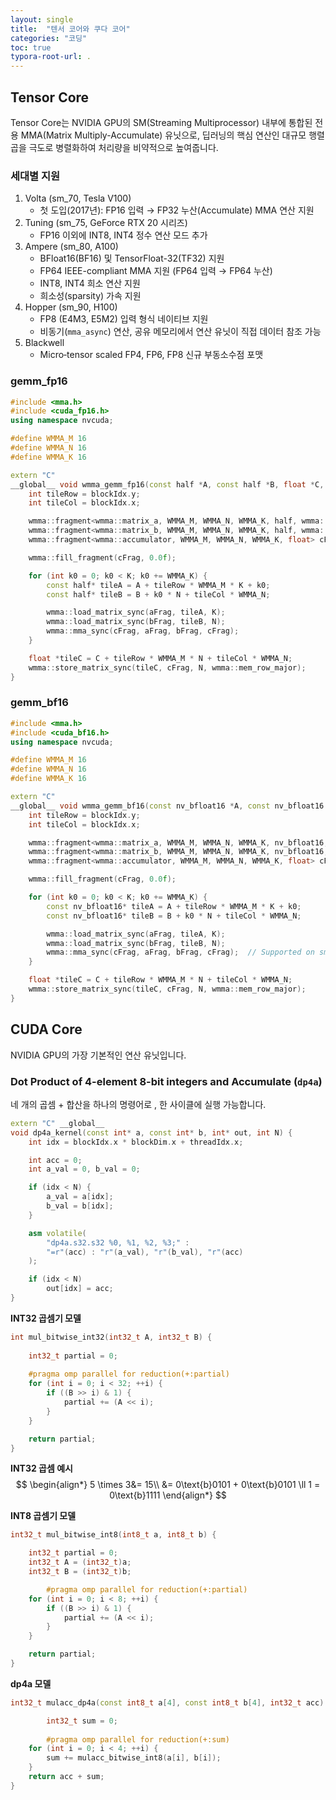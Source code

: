 ```yaml
---
layout: single
title:  "텐서 코어와 쿠다 코어"
categories: "코딩"
toc: true
typora-root-url: .
---
```


## Tensor Core 

Tensor Core는 NVIDIA GPU의 SM(Streaming Multiprocessor) 내부에 통합된 전용 MMA(Matrix Multiply-Accumulate) 유닛으로, 딥러닝의 핵심 연산인 대규모 행렬 곱을 극도로 병렬화하여 처리량을 비약적으로 높여줍니다. 

### 세대별 지원

1. Volta (sm_70, Tesla V100)
   - 첫 도입(2017년): FP16 입력 $\rightarrow$ FP32 누산(Accumulate) MMA 연산 지원 
2. Tuning (sm_75, GeForce RTX 20 시리즈)
   - FP16 이외에 INT8, INT4 정수 연산 모드 추가 
3. Ampere (sm_80, A100)
   - BFloat16(BF16) 및 TensorFloat-32(TF32) 지원 
   - FP64 IEEE-compliant MMA 지원 (FP64 입력 $\rightarrow$ FP64 누산)
   - INT8, INT4 희소 연산 지원 
   - 희소성(sparsity) 가속 지원 
4. Hopper (sm_90, H100)
   - FP8 (E4M3, E5M2) 입력 형식 네이티브 지원
   - 비동기(`mma_async`) 연산, 공유 메모리에서 연산 유닛이 직접 데이터 참조 가능  
5. Blackwell
   - Micro‑tensor scaled FP4, FP6, FP8 신규 부동소수점 포맷

### gemm_fp16

```c++
#include <mma.h>
#include <cuda_fp16.h>
using namespace nvcuda;

#define WMMA_M 16
#define WMMA_N 16
#define WMMA_K 16

extern "C"
__global__ void wmma_gemm_fp16(const half *A, const half *B, float *C, int K, int N) {
    int tileRow = blockIdx.y;
    int tileCol = blockIdx.x; 

    wmma::fragment<wmma::matrix_a, WMMA_M, WMMA_N, WMMA_K, half, wmma::row_major> aFrag;
    wmma::fragment<wmma::matrix_b, WMMA_M, WMMA_N, WMMA_K, half, wmma::row_major> bFrag;
    wmma::fragment<wmma::accumulator, WMMA_M, WMMA_N, WMMA_K, float> cFrag;

    wmma::fill_fragment(cFrag, 0.0f);

    for (int k0 = 0; k0 < K; k0 += WMMA_K) {
        const half* tileA = A + tileRow * WMMA_M * K + k0; 
        const half* tileB = B + k0 * N + tileCol * WMMA_N;

        wmma::load_matrix_sync(aFrag, tileA, K);
        wmma::load_matrix_sync(bFrag, tileB, N);
        wmma::mma_sync(cFrag, aFrag, bFrag, cFrag);
    }

    float *tileC = C + tileRow * WMMA_M * N + tileCol * WMMA_N;
    wmma::store_matrix_sync(tileC, cFrag, N, wmma::mem_row_major);
}
```

### gemm_bf16

```c++
#include <mma.h>
#include <cuda_bf16.h>
using namespace nvcuda;

#define WMMA_M 16
#define WMMA_N 16
#define WMMA_K 16

extern "C"
__global__ void wmma_gemm_bf16(const nv_bfloat16 *A, const nv_bfloat16 *B, float *C, int K, int N) {
    int tileRow = blockIdx.y;
    int tileCol = blockIdx.x;

    wmma::fragment<wmma::matrix_a, WMMA_M, WMMA_N, WMMA_K, nv_bfloat16, wmma::row_major> aFrag;
    wmma::fragment<wmma::matrix_b, WMMA_M, WMMA_N, WMMA_K, nv_bfloat16, wmma::row_major> bFrag;
    wmma::fragment<wmma::accumulator, WMMA_M, WMMA_N, WMMA_K, float> cFrag;

    wmma::fill_fragment(cFrag, 0.0f);

    for (int k0 = 0; k0 < K; k0 += WMMA_K) {
        const nv_bfloat16* tileA = A + tileRow * WMMA_M * K + k0;
        const nv_bfloat16* tileB = B + k0 * N + tileCol * WMMA_N;

        wmma::load_matrix_sync(aFrag, tileA, K);
        wmma::load_matrix_sync(bFrag, tileB, N);
        wmma::mma_sync(cFrag, aFrag, bFrag, cFrag);  // Supported on sm_80+
    }

    float *tileC = C + tileRow * WMMA_M * N + tileCol * WMMA_N;
    wmma::store_matrix_sync(tileC, cFrag, N, wmma::mem_row_major);
}
```



## CUDA Core 

NVIDIA GPU의 가장 기본적인 연산 유닛입니다.

### Dot Product of 4-element 8-bit integers and Accumulate (`dp4a`)

네 개의 곱셈 + 합산을 하나의 명령어로 , 한 사이클에 실행 가능합니다. 

```C++
extern "C" __global__
void dp4a_kernel(const int* a, const int* b, int* out, int N) {
    int idx = blockIdx.x * blockDim.x + threadIdx.x;

    int acc = 0;
    int a_val = 0, b_val = 0;

    if (idx < N) {
        a_val = a[idx];
        b_val = b[idx];
    }

    asm volatile(
        "dp4a.s32.s32 %0, %1, %2, %3;" :
        "=r"(acc) : "r"(a_val), "r"(b_val), "r"(acc)
    );

    if (idx < N)
        out[idx] = acc;
}
```

**INT32 곱셈기 모델**

```c++
int mul_bitwise_int32(int32_t A, int32_t B) {
  
  	int32_t partial = 0;
  
    #pragma omp parallel for reduction(+:partial)
    for (int i = 0; i < 32; ++i) {
        if ((B >> i) & 1) {
            partial += (A << i);
        }
    }

    return partial;
}

```

**INT32 곱셈 예시**
$$
\begin{align*}
5  \times 3&= 15\\
&= 0\text{b}0101 + 0\text{b}0101 \ll 1 = 0\text{b}1111
\end{align*}
$$


**INT8 곱셈기 모델**

```c++
int32_t mul_bitwise_int8(int8_t a, int8_t b) {

  	int32_t partial = 0;
    int32_t A = (int32_t)a;
    int32_t B = (int32_t)b;

		#pragma omp parallel for reduction(+:partial)
    for (int i = 0; i < 8; ++i) {
        if ((B >> i) & 1) {
            partial += (A << i); 
        }
    }

    return partial;
}
```

**dp4a 모델** 

```C++
int32_t mulacc_dp4a(const int8_t a[4], const int8_t b[4], int32_t acc) {

		int32_t sum = 0;
  
		#pragma omp parallel for reduction(+:sum)
    for (int i = 0; i < 4; ++i) {
        sum += mulacc_bitwise_int8(a[i], b[i]);
    }
    return acc + sum;
}
```









